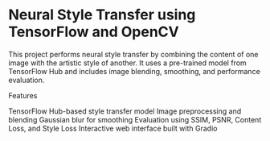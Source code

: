 # Neural Style Transfer using TensorFlow and OpenCV

This project performs neural style transfer by combining the content of one image with the artistic style of another.
It uses a pre-trained model from TensorFlow Hub and includes image blending, smoothing, and performance evaluation.

Features

TensorFlow Hub-based style transfer model
Image preprocessing and blending
Gaussian blur for smoothing
Evaluation using SSIM, PSNR, Content Loss, and Style Loss
Interactive web interface built with Gradio
